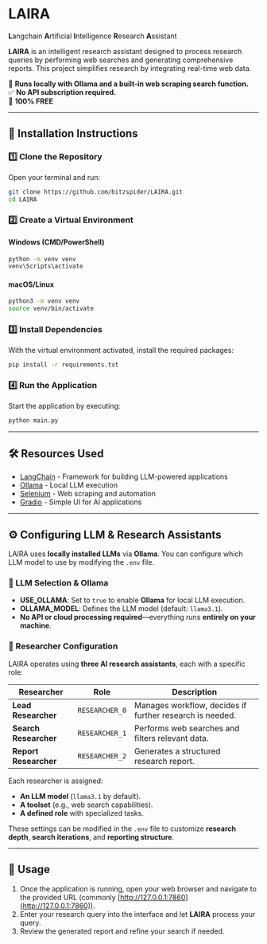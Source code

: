 # LAIRA

**L**angchain **A**rtificial **I**ntelligence **R**esearch **A**ssistant  

**LAIRA** is an intelligent research assistant designed to process research queries by performing web searches and generating comprehensive reports. This project simplifies research by integrating real-time web data.  

🚀 **Runs locally with Ollama and a built-in web scraping search function.**  
✅ **No API subscription required.**  
💯 **100% FREE**  

---

## 📖 Installation Instructions  

### 1️⃣ Clone the Repository  
Open your terminal and run:  
```sh
git clone https://github.com/bitzspider/LAIRA.git  
cd LAIRA
```

### 2️⃣ Create a Virtual Environment  
#### Windows (CMD/PowerShell)  
```sh
python -m venv venv  
venv\Scripts\activate
```
#### macOS/Linux  
```sh
python3 -m venv venv  
source venv/bin/activate
```

### 3️⃣ Install Dependencies  
With the virtual environment activated, install the required packages:  
```sh
pip install -r requirements.txt
```

### 4️⃣ Run the Application  
Start the application by executing:  
```sh
python main.py
```

---

## 🛠️ Resources Used  
- [LangChain](https://python.langchain.com/en/latest/) - Framework for building LLM-powered applications  
- [Ollama](https://ollama.com/) - Local LLM execution  
- [Selenium](https://www.selenium.dev/) - Web scraping and automation  
- [Gradio](https://www.gradio.app/) - Simple UI for AI applications  

---

## ⚙️ Configuring LLM & Research Assistants  

LAIRA uses **locally installed LLMs** via **Ollama**. You can configure which LLM model to use by modifying the `.env` file.

### 🔹 LLM Selection & Ollama  
- **USE_OLLAMA**: Set to `true` to enable **Ollama** for local LLM execution.  
- **OLLAMA_MODEL**: Defines the LLM model (default: `llama3.1`).  
- **No API or cloud processing required**—everything runs **entirely on your machine**.  

### 🔹 Researcher Configuration  
LAIRA operates using **three AI research assistants**, each with a specific role:  

| Researcher | Role | Description |
|------------|------|-------------|
| **Lead Researcher** | `RESEARCHER_0` | Manages workflow, decides if further research is needed. |
| **Search Researcher** | `RESEARCHER_1` | Performs web searches and filters relevant data. |
| **Report Researcher** | `RESEARCHER_2` | Generates a structured research report. |

Each researcher is assigned:  
- **An LLM model** (`llama3.1` by default).  
- **A toolset** (e.g., web search capabilities).  
- **A defined role** with specialized tasks.  

These settings can be modified in the `.env` file to customize **research depth**, **search iterations**, and **reporting structure**.

---

## 📌 Usage  
1. Once the application is running, open your web browser and navigate to the provided URL (commonly [http://127.0.0.1:7860](http://127.0.0.1:7860)).  
2. Enter your research query into the interface and let **LAIRA** process your query.  
3. Review the generated report and refine your search if needed.  
